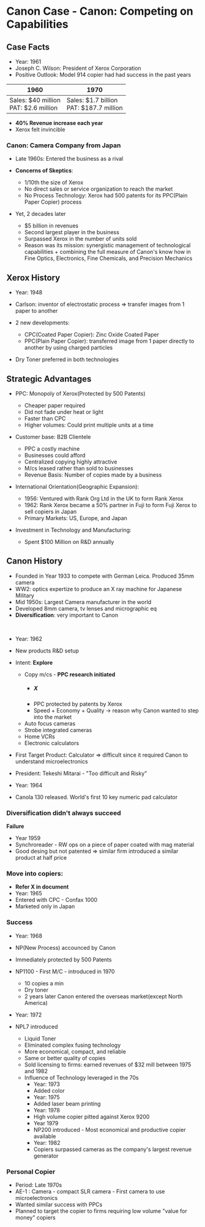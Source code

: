 # Canon Case - Canon: Competing on Capabilities

## Case Facts
- Year: 1961
- Joseph C. Wilson: President of Xerox Corporation
- Positive Outlook: Model 914 copier had had success in the past years

<table>
	<thead>
		<tr>
			<th>1960</th>
			<th>1970</th>
		</tr>
	</thead>
	<tbody>
		<tr>
			<td>
				Sales: $40 million
				<br>
				PAT: $2.6 million
			</td>
			<td>
				Sales: $1.7 billion
				<br>
				PAT: $187.7 million
			</td>
		</tr>
	</tbody>
</table>

- __40% Revenue increase each year__
- Xerox felt invincible

### Canon: Camera Company from Japan
- Late 1960s: Entered the business as a rival
- __Concerns of Skeptics__:
	- 1/10th the size of Xerox
	- No direct sales or service organization to reach the market
	- No Process Technology: Xerox had 500 patents for its PPC(Plain Paper Copier) process

- Yet, 2 decades later 
	- $5 billion in revenues
	- Second largest player in the business
	- Surpassed Xerox in the number of units sold
	- Reason was its mission: synergistic management of technological capabilities + combining the full measure of Canon's know how in Fine Optics, Electronics, Fine Chemicals, and Precision Mechanics

## Xerox History
- Year: 1948
- Carlson: inventor of electrostatic process => transfer images from 1 paper to another
- 2 new developments:
	- CPC(Coated Paper Copier): Zinc Oxide Coated Paper
	- PPC(Plain Paper Copier): transferred image from 1 paper directly to another by using charged particles

- Dry Toner preferred in both technologies

## Strategic Advantages

- PPC: Monopoly of Xerox(Protected by 500 Patents)
	- Cheaper paper required
	- Did not fade under heat or light
	- Faster than CPC
	- Higher volumes: Could print multiple units at a time

- Customer base: B2B Clientele
	- PPC a costly machine
	- Businesses could afford
	- Centralized copying highly attractive
	- M/cs leased rather than sold to businesses
	- Revenue Basis: Number of copies made by a business

- International Orientation(Geographic Expansion):
	- 1956: Ventured with Rank Org Ltd in the UK to form Rank Xerox
	- 1962: Rank Xerox became a 50% partner in Fuji to form Fuji Xerox to sell copiers in Japan
	- Primary Markets: US, Europe, and Japan

- Investment in Technology and Manufacturing:
	- Spent $100 Million on R&D annually

## Canon History
- Founded in Year 1933 to compete with German Leica. Produced 35mm camera
- WW2: optics expertize to produce an X ray machine for Japanese Military
- Mid 1950s: Largest Camera manufacturer in the world
- Developed 8mm camera, tv lenses and micrographic eq
- __Diversification__: very important to Canon

<br>

- Year: 1962
- New products R&D setup
- Intent: __Explore__ 
	- Copy m/cs - __PPC research initiated__
		- <h5>X</h5>
		- PPC protected by patents by Xerox
		- Speed + Economy + Quality -> reason why Canon wanted to step into the market
	- Auto focus cameras
	- Strobe integrated cameras
	- Home VCRs
	- Electronic calculators

- First Target Product: Calculator => difficult since it required Canon to understand microelectronics
- President: Tekeshi Mitarai - "Too difficult and Risky"

- Year: 1964
- Canola 130 released. World's first 10 key numeric pad calculator

### Diversification didn't always succeed
**Failure**
- Year 1959
- Synchroreader - RW ops on a piece of paper coated with mag material
- Good desing but not patented => similar firm introduced a similar product at half price

### Move into copiers:
- __Refer X in document__
- Year: 1965
- Entered with CPC - Confax 1000
- Marketed only in Japan

### Success
- Year: 1968
- NP(New Process) accounced by Canon
- Immediately protected by 500 Patents
- NP1100 - First M/C - introduced in 1970
	- 10 copies a min
	- Dry toner
	- 2 years later Canon entered the overseas market(except North America)

- Year: 1972
- NPL7 introduced
	- Liquid Toner
	- Eliminated complex fusing technology
	- More economical, compact, and reliable
	- Same or better quality of copies
	- Sold licensing to firms: earned revenues of $32 mill between 1975 and 1982
	- Influence of Technology leveraged in the 70s
		- Year: 1973
		- Added color 
		- Year: 1975
		- Added laser beam printing
		- Year: 1978
		- High volume copier pitted against Xerox 9200
		- Year 1979
		- NP200 introduced - Most economical and productive copier available
		- Year: 1982
		- Copiers surpassed cameras as the company's largest revenue generator

### Personal Copier
- Period: Late 1970s
- AE-1 : Camera - compact SLR camera - First camera to use microelectronics
- Wanted similar success with PPCs
- Planned to target the copier to firms requiring low volume "value for money" copiers